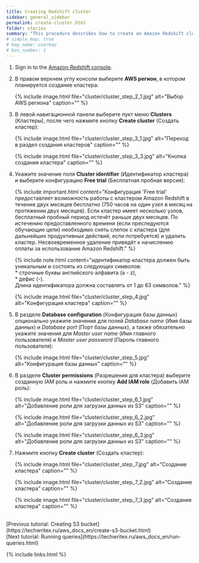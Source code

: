 ```yaml
---
title: Creating Redshift cluster
sidebar: general_sidebar
permalink: create-cluster.html
folder: stories
summary: "This procedure describes how to create an Amazon Redshift cluster."
# simple_map: true
# map_name: usermap
# box_number: 1
---
```


1. Sign in to the [Amazon Redshift console](https://console.aws.amazon.com/redshift). 

2. В правом верхнем углу консоли выберите **AWS регион**, в котором планируется создание кластера:

    {% include image.html file="cluster/cluster_step_2_1.jpg" alt="Выбор AWS региона" caption="" %}

    <!-- {% include image.html file="cluster/cluster_step_2_2.jpg" alt="Перечень AWS регионов" caption="" %} -->

3. В левой навигационной панели выберите пукт меню **Clusters** (Кластеры), после чего нажмите кнопку **Create cluster** (Создать кластер):

    {% include image.html file="cluster/cluster_step_3_1.jpg" alt="Переход в раздел создания кластеров" caption="" %}

    {% include image.html file="cluster/cluster_step_3_3.jpg" alt="Кнопка создания кластера" caption="" %}

4. Укажите значение поля **Cluster identifier** (Идентификатор кластера) и выберите конфигурацию **Free trial** (Бесплатная пробная версия):

    {% include important.html content="Конфигурация 'Free trial' предоставляет возможность работы с кластером Amazon Redshift в течение двух месяцев бесплатно (750 часов на один узел в месяц на протяжении двух месяцев). Если кластер имеет несколько узлов, бесплатный пробный период истечёт раньше двух месяцев. По истечению предоставленного времени (если преследуются обучающие цели) необходимо снять слепок с кластера (для дальнейших продуктивных действий, если потребуется) и удалить кластер. Несвоевременное удаление приведёт к начислению оплаты за использование Amazon Redshift." %}

    {% include note.html content="идентификатор кластера должен быть уникальным и состоять из следующих символов:<br />
        * строчные буквы английского алфавита (a - z),<br />
        * дефис (-).<br />
    Длина идентификатора должна составлять от 1 до 63 символов." %}

    {% include image.html file="cluster/cluster_step_4.jpg" alt="Конфигурация кластера" caption="" %}

5. В разделе **Database configuration** (Конфигурация базы данных) опционально укажите значения для полей *Database name* (Имя базы данных) и *Database port* (Порт базы данных), а также обязательно укажите значения для *Master user name* (Имя главного пользователя) и *Master user password* (Пароль главного пользователя):

    {% include image.html file="cluster/cluster_step_5.jpg" alt="Конфигурация базы данных" caption="" %}

6. В разделе **Cluster permissions** (Разрешения для кластера) выберите созданную IAM роль и нажмите кнопку **Add IAM role** (Добавить IAM роль):

    {% include image.html file="cluster/cluster_step_6_1.jpg" alt="Добавление роли для загрузки данных из S3" caption="" %}

    {% include image.html file="cluster/cluster_step_6_2.jpg" alt="Добавление роли для загрузки данных из S3" caption="" %}

    {% include image.html file="cluster/cluster_step_6_3.jpg" alt="Добавление роли для загрузки данных из S3" caption="" %}

7. Нажмите кнопку **Create cluster** (Создать кластер):

    {% include image.html file="cluster/cluster_step_7.jpg" alt="Создание кластера" caption="" %}

    {% include image.html file="cluster/cluster_step_7_2.jpg" alt="Создание кластера" caption="" %}

    {% include image.html file="cluster/cluster_step_7_3.jpg" alt="Создание кластера" caption="" %}


<br />
[Previous tutorial: Creating S3 bucket](https://techwritex.ru/aws_docs_en/create-s3-bucket.html)

<br />
[Next tutorial: Running queries](https://techwritex.ru/aws_docs_en/run-queries.html)

{% include links.html %}
